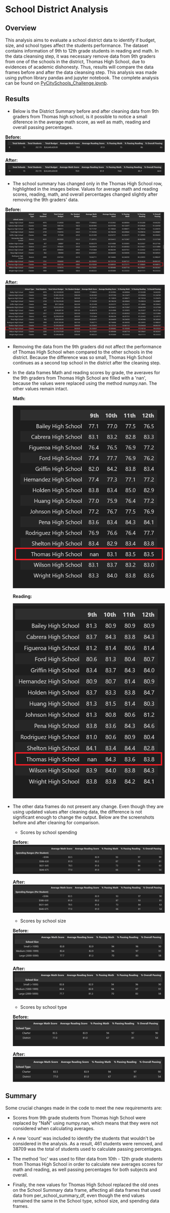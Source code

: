 # School District Analysis

## Overview
This analysis aims to evaluate a school district data to identify if budget, size, and school types affect the students performance. The dataset contains information of 9th to 12th grade students in reading and math. In the data cleansing step, it was necessary remove data from 9th graders from one of the schools in the district, Thomas High School, due to evidences of academic dishonesty. Thus, results will compare the data frames before and after the data cleansing step. This analysis was made using python library pandas and jupyter notebook. The complete analysis can be found on [PyCitySchools_Challenge.ipynb](PyCitySchools_Challenge.ipynb).

## Results

- Below is the District Summary before and after cleaning data from 9th graders from Thomas high school, is it possible to notice a small diference in  the average  math score, as well as math, reading and overall passing percentages.

**Before:**
![District_Summary_before_cleansing.png](analysis/District_Summary_before_cleansing.png)

**After:**
![District_Summary_Final.png](analysis/District_Summary_Final.png)

- The school summary has changed only in the Thomas High School row, highlighted in the images below. Values for average math and reading scores, reading, math, and overall percentages changed slightly after removing the 9th graders' data.

**Before:**
![School_Summary_before_cleansing.png](analysis/School_Summary_before_cleansing.png)

**After:**
![School_Summary_Final.png](analysis/School_Summary_Final.png)

- Removing the data from the 9th graders did not affect the performance of Thomas High School when compared to the other schools in the district. Because the difference was so small, Thomas High School continues as a second top school in the district after the cleaning step.
   
- In the data frames Math and reading scores by grade, the averaves for the 9th graders from Thomas High School are filled with a 'nan', because the values were replaced using the method numpy.nan. The other values remain intact.
    
    **Math:**
    
    ![Math_score_by_grade_final.png](analysis/Math_score_by_grade_final.png)
    
    **Reading:**  
    
    ![Reading_score_by_grade_final.png](analysis/Reading_score_by_grade_final.png)

- The other data frames do not present any change. Even though they are using updated values after cleaning data, the difference is not significant enough to change the output. Below are the screenshots before and after cleaning for comparison.

    - Scores by school spending
    
    **Before:**
    ![School_Spending_before_cleansing.png](analysis/School_Spending_before_cleansing.png)

    **After:**    
    ![School_spending_final.png](analysis/School_spending_final.png)
    
    - Scores by school size

    **Before:**
    ![School_size_before_cleansing.png](analysis/School_size_before_cleansing.png)

    **After:**   
    ![School_size_final.png](analysis/School_size_final.png)
    
    - Scores by school type
   
    **Before:**
    ![School_type_before_cleansing.png](analysis/School_type_before_cleansing.png)
 
    **After:**   
    ![School_type_final.png](analysis/School_type_final.png)


## Summary
Some crucial changes made in the code to meet the new requirements are:

- Scores from 9th grade students from Thomas high School were replaced by "NaN" using numpy.nan, which means that they were not considered when calculating averages.

- A new 'count' was included to identify the students that wouldn't be considered in the analysis. As a result, 461 students were removed, and 38709 was the total of students used to calculate passing percentages. 

- The method 'loc' was used to filter data from 10th - 12th grade students from Thomas High School in order to calculate new averages scores for math and reading, as well passing percentages for both subjects and overall. 

- Finally, the new values for Thomas High School replaced the old ones on the School Summary data frame, affecting all data frames that used data from per_school_summary_df, even though the end values remained the same in the School type, school size, and spending data frames.
